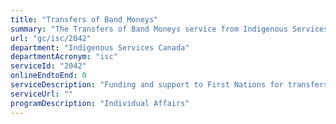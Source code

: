 ```yaml
---
title: "Transfers of Band Moneys"
summary: "The Transfers of Band Moneys service from Indigenous Services Canada is not available end-to-end online, according to the GC Service Inventory."
url: "gc/isc/2042"
department: "Indigenous Services Canada"
departmentAcronym: "isc"
serviceId: "2042"
onlineEndtoEnd: 0
serviceDescription: "Funding and support to First Nations for transfers of Band moneys to external trust or account through First Nations Oil and Gas Moneys Management Act or Capital Moneys Transfer Policy."
serviceUrl: ""
programDescription: "Individual Affairs"
---
```

